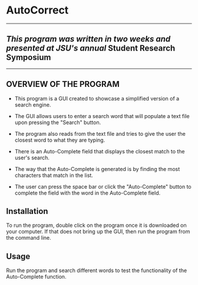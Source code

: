 # AutoCorrect
-------------------------------------
_This_ _program_ _was_ _written_ _in_ _two_ _weeks_
_and_ _presented_ _at_ _JSU's_ _annual_
Student Research Symposium
-------------------------------------

-------------------------------------
OVERVIEW OF THE PROGRAM
-------------------------------------

* This program is a GUI created to 
showcase a simplified version of a
search engine. 

* The GUI allows users
to enter a search word that will
populate a text file upon pressing
the "Search" button. 

* The program also reads from the 
text file and tries to give the user
the closest word to what they 
are typing.

* There is an Auto-Complete field that displays the closest match to the user's search.
* The way that the Auto-Complete is generated is by finding the most characters that match in the list.
* The user can press the space bar or click the "Auto-Complete" button to complete the field with the word in the Auto-Complete field.

## Installation
To run the program, double click on the program once it is downloaded on your computer. If that does not bring up the GUI, then run the program from the command line.
## Usage
Run the program and search different words to test the functionality of the Auto-Complete function.
